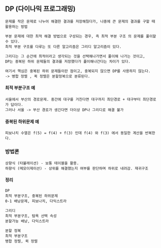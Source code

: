 ## DP (다이나믹 프로그래밍)

    문제를 작은 문제로 나누어 해결한 결과를 저장해뒀다가, 나중에 큰 문제의 결과를 구할 때 활용하는 방법 

    부분 문제에 대한 최적 해결 방법으로 구성되는 경우, 즉 최적 부분 구조 의 문제를 풀이할 수 있다.
    최적 부분 구조를 다루는 또 다른 알고리즘은 그리디 알고리즘이 있다.

    그리디는 그 순간에 최적이라고 생각되는 것을 선택해나가면서 풀이해 나가는 것이고,
    DP는 중복된 하위 문제들의 결과를 저장했다가 풀이해나간다는 차이가 있다.

    여기서 핵심은 중복된 하위 문제들이란 점이고, 중복되지 않으면 DP를 사용하지 않는다.
    -> 병합 정렬 , 퀵 정렬은 분할정복으로 분류된다.

#### 최적 부분구조 예

    서울에서 부산의 경로문제. 중간에 대구를 거친다면 대구까지 최단경로 + 대구부터 최단경로 가 답이다.
    그러나 서울 -> 부산 경로가 생긴다면 더이상 DP나 그리디로 해결 불가

#### 중복된 하위문제 예

    피보나치 수열은 f(5) = f(4) + f(3) 인데 f(4) 와 f(3) 에서 동일한 계산을 반복한다.

### 방법론

    상향식 (타뷸레이션) - 보통 테이블을 활용.
    하향식 (메모이제이션) - 상위를 해결했는지 여부를 판단하며 하위로 내려감. 재귀구조

#### 정리

    DP 
    최적 부분구조, 중복된 하위문제
    0-1 배낭문제, 피보나치, 다익스트라
    
    그리디
    최적 부분구조, 탐욕 선택 속성
    분할가능 배낭, 다익스트라

    분할 정복
    최적 부분구조
    병합 정렬, 퀵 정렬